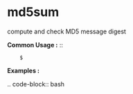 # md5sum


compute and check MD5 message digest


**Common Usage :**  ::

		$


**Examples :**

.. code-block:: bash
